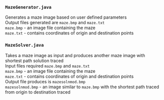 ### ```MazeGenerator.java```

Generates a maze image based on user defined parameters<br>
Output files generated are ```maze.bmp``` and ```maze.txt```<br>
```maze.bmp``` - an image file containing the maze<br>
```maze.txt``` - contains coordinates of origin and destination points

### ```MazeSolver.java```

Takes a maze image as input and produces another maze image with shortest path solution traced<br>
Input files required ```maze.bmp``` and ```maze.txt```<br>
```maze.bmp``` - an image file containing the maze<br>
```maze.txt``` - contains coordinates of origin and destination points<br>
Output file produces is ```mazesolnmod.bmp```<br>
```mazesolnmod.bmp``` - an image similar to ```maze.bmp``` with the shortest path traced from origin to destination traced
